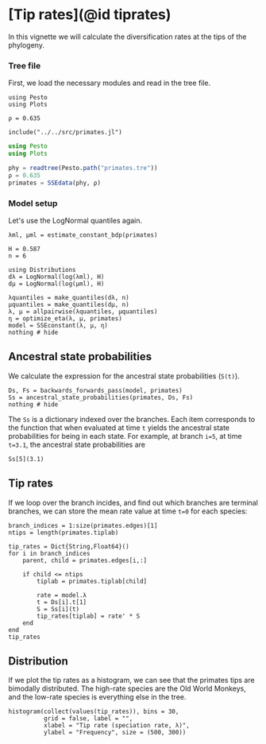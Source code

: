 # [Tip rates](@id tiprates)

In this vignette we will calculate the diversification rates at the tips of the phylogeny.

### Tree file

First, we load the necessary modules and read in the tree file.

```@setup tips
using Pesto
using Plots

ρ = 0.635

include("../../src/primates.jl")
```
```julia tips
using Pesto
using Plots

phy = readtree(Pesto.path("primates.tre"))
ρ = 0.635
primates = SSEdata(phy, ρ)
```

### Model setup

Let's use the LogNormal quantiles again.

```@example tips
λml, μml = estimate_constant_bdp(primates)

H = 0.587
n = 6

using Distributions
dλ = LogNormal(log(λml), H)
dμ = LogNormal(log(µml), H)

λquantiles = make_quantiles(dλ, n)
µquantiles = make_quantiles(dμ, n)
λ, μ = allpairwise(λquantiles, µquantiles)
η = optimize_eta(λ, µ, primates)
model = SSEconstant(λ, μ, η)
nothing # hide
```



## Ancestral state probabilities

We calculate the expression for the ancestral state probabilities (`S(t)`).
```@example tips
Ds, Fs = backwards_forwards_pass(model, primates)
Ss = ancestral_state_probabilities(primates, Ds, Fs)
nothing # hide
```

The `Ss` is a dictionary indexed over the branches. Each item corresponds to the function that when evaluated at time `t` yields the ancestral state probabilities for being in each state. For example, at branch `i=5`, at time `t=3.1`, the ancestral state probabilities are
```@example tips
Ss[5](3.1)
```

## Tip rates

If we loop over the branch incides, and find out which branches are terminal branches, we can store the mean rate value at time `t=0` for each species:
```@example tips
branch_indices = 1:size(primates.edges)[1]
ntips = length(primates.tiplab)

tip_rates = Dict{String,Float64}()
for i in branch_indices
    parent, child = primates.edges[i,:]

    if child <= ntips
        tiplab = primates.tiplab[child]

        rate = model.λ
        t = Ds[i].t[1]
        S = Ss[i](t)
        tip_rates[tiplab] = rate' * S
    end
end
tip_rates
```

## Distribution

If we plot the tip rates as a histogram, we can see that the primates tips are bimodally distributed. The high-rate species are the Old World Monkeys, and the low-rate species is everything else in the tree.

```@example tips
histogram(collect(values(tip_rates)), bins = 30, 
          grid = false, label = "",
          xlabel = "Tip rate (speciation rate, λ)",
          ylabel = "Frequency", size = (500, 300))
```